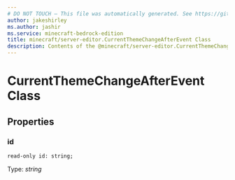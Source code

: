 ```yaml
---
# DO NOT TOUCH — This file was automatically generated. See https://github.com/mojang/minecraftapidocsgenerator to modify descriptions, examples, etc.
author: jakeshirley
ms.author: jashir
ms.service: minecraft-bedrock-edition
title: minecraft/server-editor.CurrentThemeChangeAfterEvent Class
description: Contents of the @minecraft/server-editor.CurrentThemeChangeAfterEvent class.
---
```

# CurrentThemeChangeAfterEvent Class

## Properties

### **id**
`read-only id: string;`

Type: *string*
